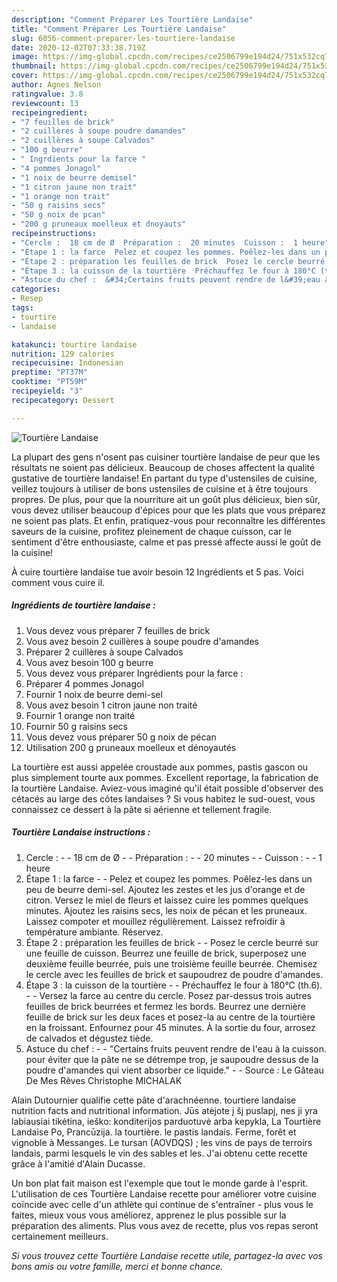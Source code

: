 ```yaml
---
description: "Comment Préparer Les Tourtière Landaise"
title: "Comment Préparer Les Tourtière Landaise"
slug: 6056-comment-preparer-les-tourtiere-landaise
date: 2020-12-02T07:33:38.719Z
image: https://img-global.cpcdn.com/recipes/ce2506799e194d24/751x532cq70/tourtiere-landaise-photo-principale-de-la-recette.jpg
thumbnail: https://img-global.cpcdn.com/recipes/ce2506799e194d24/751x532cq70/tourtiere-landaise-photo-principale-de-la-recette.jpg
cover: https://img-global.cpcdn.com/recipes/ce2506799e194d24/751x532cq70/tourtiere-landaise-photo-principale-de-la-recette.jpg
author: Agnes Nelson
ratingvalue: 3.8
reviewcount: 13
recipeingredient:
- "7 feuilles de brick"
- "2 cuillères à soupe poudre damandes"
- "2 cuillères à soupe Calvados"
- "100 g beurre"
- " Ingrdients pour la farce "
- "4 pommes Jonagol"
- "1 noix de beurre demisel"
- "1 citron jaune non trait"
- "1 orange non trait"
- "50 g raisins secs"
- "50 g noix de pcan"
- "200 g pruneaux moelleux et dnoyauts"
recipeinstructions:
- "Cercle :  18 cm de Ø  Préparation :  20 minutes  Cuisson :  1 heure"
- "Étape 1 : la farce  Pelez et coupez les pommes. Poêlez-les dans un peu de beurre demi-sel. Ajoutez les zestes et les jus d&#39;orange et de citron. Versez le miel de fleurs et laissez cuire les pommes quelques minutes. Ajoutez les raisins secs, les noix de pécan et les pruneaux. Laissez compoter et mouillez régulièrement. Laissez refroidir à température ambiante. Réservez."
- "Étape 2 : préparation les feuilles de brick  Posez le cercle beurré sur une feuille de cuisson. Beurrez une feuille de brick, superposez une deuxième feuille beurrée, puis une troisième feuille beurrée. Chemisez le cercle avec les feuilles de brick et saupoudrez de poudre d&#39;amandes."
- "Étape 3 : la cuisson de la tourtière  Préchauffez le four à 180°C (th.6).  Versez la farce au centre du cercle. Posez par-dessus trois autres feuilles de brick beurrées et fermez les bords. Beurrez une dernière feuille de brick sur les deux faces et posez-la au centre de la tourtière en la froissant. Enfournez pour 45 minutes. À la sortie du four, arrosez de calvados et dégustez tiède."
- "Astuce du chef :  &#34;Certains fruits peuvent rendre de l&#39;eau à la cuisson. pour éviter que la pâte ne se détrempe trop, je saupoudre dessus de la poudre d&#39;amandes qui vient absorber ce liquide.&#34;  Source : Le Gâteau De Mes Rêves Christophe MICHALAK"
categories:
- Resep
tags:
- tourtire
- landaise

katakunci: tourtire landaise 
nutrition: 129 calories
recipecuisine: Indonesian
preptime: "PT37M"
cooktime: "PT59M"
recipeyield: "3"
recipecategory: Dessert

---
```



![Tourtière Landaise](https://img-global.cpcdn.com/recipes/ce2506799e194d24/751x532cq70/tourtiere-landaise-photo-principale-de-la-recette.jpg)

La plupart des gens n'osent pas cuisiner tourtière landaise de peur que les résultats ne soient pas délicieux. Beaucoup de choses affectent la qualité gustative de tourtière landaise! En partant du type d'ustensiles de cuisine, veillez toujours à utiliser de bons ustensiles de cuisine et à être toujours propres. De plus, pour que la nourriture ait un goût plus délicieux, bien sûr, vous devez utiliser beaucoup d'épices pour que les plats que vous préparez ne soient pas plats. Et enfin, pratiquez-vous pour reconnaître les différentes saveurs de la cuisine, profitez pleinement de chaque cuisson, car le sentiment d'être enthousiaste, calme et pas pressé affecte aussi le goût de la cuisine!

<!--inarticleads1-->

À cuire tourtière landaise tue avoir besoin 12 Ingrédients et 5 pas. Voici comment vous cuire il.

##### Ingrédients de tourtière landaise :

1. Vous devez vous préparer 7 feuilles de brick
1. Vous avez besoin 2 cuillères à soupe poudre d&#39;amandes
1. Préparer 2 cuillères à soupe Calvados
1. Vous avez besoin 100 g beurre
1. Vous devez vous préparer  Ingrédients pour la farce :
1. Préparer 4 pommes Jonagol
1. Fournir 1 noix de beurre demi-sel
1. Vous avez besoin 1 citron jaune non traité
1. Fournir 1 orange non traité
1. Fournir 50 g raisins secs
1. Vous devez vous préparer 50 g noix de pécan
1. Utilisation 200 g pruneaux moelleux et dénoyautés


La tourtière est aussi appelée croustade aux pommes, pastis gascon ou plus simplement tourte aux pommes. Excellent reportage, la fabrication de la tourtière Landaise. Aviez-vous imaginé qu&#39;il était possible d&#39;observer des cétacés au large des côtes landaises ? Si vous habitez le sud-ouest, vous connaissez ce dessert à la pâte si aérienne et tellement fragile. 

<!--inarticleads2-->

##### Tourtière Landaise instructions :

1. Cercle : -  - 18 cm de Ø -  - Préparation : -  - 20 minutes -  - Cuisson : -  - 1 heure
1. Étape 1 : la farce -  - Pelez et coupez les pommes. Poêlez-les dans un peu de beurre demi-sel. Ajoutez les zestes et les jus d&#39;orange et de citron. Versez le miel de fleurs et laissez cuire les pommes quelques minutes. Ajoutez les raisins secs, les noix de pécan et les pruneaux. Laissez compoter et mouillez régulièrement. Laissez refroidir à température ambiante. Réservez.
1. Étape 2 : préparation les feuilles de brick -  - Posez le cercle beurré sur une feuille de cuisson. Beurrez une feuille de brick, superposez une deuxième feuille beurrée, puis une troisième feuille beurrée. Chemisez le cercle avec les feuilles de brick et saupoudrez de poudre d&#39;amandes.
1. Étape 3 : la cuisson de la tourtière -  - Préchauffez le four à 180°C (th.6). -  - Versez la farce au centre du cercle. Posez par-dessus trois autres feuilles de brick beurrées et fermez les bords. Beurrez une dernière feuille de brick sur les deux faces et posez-la au centre de la tourtière en la froissant. Enfournez pour 45 minutes. À la sortie du four, arrosez de calvados et dégustez tiède.
1. Astuce du chef : -  - &#34;Certains fruits peuvent rendre de l&#39;eau à la cuisson. pour éviter que la pâte ne se détrempe trop, je saupoudre dessus de la poudre d&#39;amandes qui vient absorber ce liquide.&#34; -  - Source : Le Gâteau De Mes Rêves Christophe MICHALAK


Alain Dutournier qualifie cette pâte d&#39;arachnéenne. tourtiere landaise nutrition facts and nutritional information. Jūs atėjote į šį puslapį, nes ji yra labiausiai tikėtina, ieško: konditerijos parduotuvė arba kepykla, La Tourtière Landaise Po, Prancūzija. la tourtière. le pastis landais. Ferme, forêt et vignoble à Messanges. Le tursan (AOVDQS) ; les vins de pays de terroirs landais, parmi lesquels le vin des sables et les. J&#39;ai obtenu cette recette grâce à l&#39;amitié d&#39;Alain Ducasse. 

<!--inarticleads1-->

<p>
Un bon plat fait maison est l'exemple que tout le monde garde à l'esprit. L'utilisation de ces Tourtière Landaise recette pour améliorer votre cuisine coïncide avec celle d'un athlète qui continue de s'entraîner - plus vous le faites, mieux vous vous améliorez, apprenez le plus possible sur la préparation des aliments. Plus vous avez de recette, plus vos repas seront certainement meilleurs.
</p>

<p>
<i>Si vous trouvez cette Tourtière Landaise recette utile, partagez-la avec vos bons amis ou votre famille, merci et bonne chance.</i>
</p>
